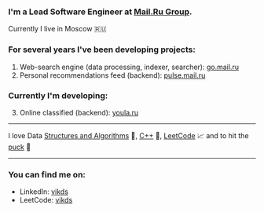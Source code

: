 ### I'm a Lead Software Engineer at [Mail.Ru Group](https://corp.mail.ru/en/).

Currently I live in Moscow 🇷🇺

### For several years I've been developing projects:

1. Web-search engine (data processing, indexer, searcher): [go.mail.ru](https://go.mail.ru/)
2. Personal recommendations feed (backend): [pulse.mail.ru](https://pulse.mail.ru/)

### Currently I'm developing:

3. Online classified (backend): [youla.ru](https://youla.ru/)

------

I love Data [Structures and Algorithms](https://en.wikipedia.org/wiki/Introduction_to_Algorithms) 🤖, [C++](https://www.stroustrup.com/) 📝, [LeetCode](https://leetcode.com/vikds/) 📈 and to hit the [puck](https://www.nhl.com/player/nikita-kucherov-8476453) 🏒

------

### You can find me on:

- LinkedIn: [vikds](https://www.linkedin.com/in/vikds/)
- LeetCode: [vikds](https://leetcode.com/vikds/)

